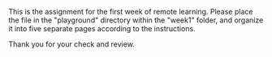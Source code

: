 This is the assignment for the first week of remote learning. Please place the file in the "playground" directory within the "week1" folder, and organize it into five separate pages according to the instructions.

 Thank you for your check and review.

